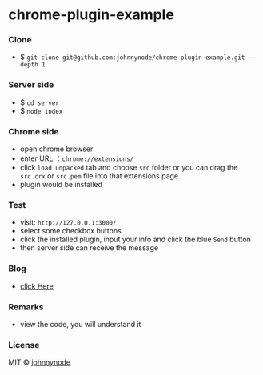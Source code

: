 # chrome-plugin-example

### Clone

- $ `git clone git@github.com:johnnynode/chrome-plugin-example.git --depth 1`

### Server side

- $ `cd server`
- $ `node index`

### Chrome side

- open chrome browser 
- enter URL ：`chrome://extensions/`
- click `load unpacked` tab and choose `src` folder or you can drag the `src.crx` or `src.pem` file into that extensions page
- plugin would be installed

### Test

- visit: `http://127.0.0.1:3000/`
- select some checkbox buttons
- click the installed plugin, input your info and click the blue `Send` button
- then server side can receive the message

### Blog

- [click Here](https://blog.csdn.net/tyro_java/article/details/79844607)

### Remarks

- view the code, you will understand it

### License

MIT &copy; [johnnynode](http://github.com/johnnynode)